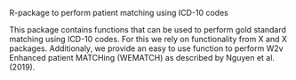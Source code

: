 R-package to perform patient matching using ICD-10 codes

This package contains functions that can be used to perform gold standard matching using ICD-10 codes. For this we rely on functionality from X and X packages. 
Additionaly, we provide an easy to use function to perform W2v Enhanced patient MATCHing (WEMATCH) as described by Nguyen et al. (2019). 


